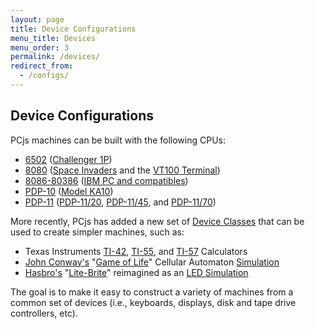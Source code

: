 ```yaml
---
layout: page
title: Device Configurations
menu_title: Devices
menu_order: 3
permalink: /devices/
redirect_from:
  - /configs/
---
```


Device Configurations
---------------------

PCjs machines can be built with the following CPUs:
 
* [6502](c1p/) ([Challenger 1P](c1p/machine/))
* [8080](pc8080/) ([Space Invaders](pc8080/machine/invaders/) and the [VT100 Terminal](pc8080/machine/vt100/))
* [8086-80386](pcx86/) ([IBM PC and compatibles](pcx86/machine/))
* [PDP-10](pdp10/) ([Model KA10](pdp10/machine/ka10/))
* [PDP-11](pdp11/) ([PDP-11/20](pdp11/machine/1120/), [PDP-11/45](pdp11/machine/1145/), and [PDP-11/70](pdp11/machine/1170/))

More recently, PCjs has added a new set of [Device Classes](/modules/devices/) that can be used to create simpler
machines, such as:

* Texas Instruments [TI-42](ti42/), [TI-55](ti55/), and [TI-57](ti57/) Calculators
* [John Conway's](http://www.conwaylife.com/wiki/John_Horton_Conway) "[Game of Life](http://www.conwaylife.com/wiki/Conway%27s_Game_of_Life)" Cellular Automaton [Simulation](leds/life/)
* [Hasbro's](https://en.wikipedia.org/wiki/Hasbro) "[Lite-Brite](https://en.wikipedia.org/wiki/Lite-Brite)" reimagined as an [LED Simulation](leds/litebrite/)

The goal is to make it easy to construct a variety of machines from a common set of devices (i.e., keyboards,
displays, disk and tape drive controllers, etc).
